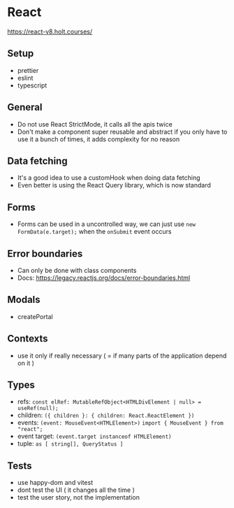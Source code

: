 # React
https://react-v8.holt.courses/

## Setup

- prettier
- eslint
- typescript

## General

- Do not use React StrictMode, it calls all the apis twice
- Don't make a component super reusable and abstract if you only have to use it a bunch of times, it adds complexity for no reason

## Data fetching

- It's a good idea to use a customHook when doing data fetching
- Even better is using the React Query library, which is now standard

## Forms

- Forms can be used in a uncontrolled way, we can just use `new FormData(e.target);` when the `onSubmit` event occurs

## Error boundaries

- Can only be done with class components
- Docs: https://legacy.reactjs.org/docs/error-boundaries.html

## Modals

- createPortal

## Contexts

- use it only if really necessary ( = if many parts of the application depend on it )

## Types

- refs:  `const elRef: MutableRefObject<HTMLDivElement | null> = useRef(null);`
- children: `({ children }: { children: React.ReactElement })`
- events: `(event: MouseEvent<HTMLElement>)` `import { MouseEvent } from "react";`
- event target: `(event.target instanceof HTMLElement)`
- tuple: `as [ string[], QueryStatus ]`
 
 ## Tests

 - use happy-dom and vitest
 - dont test the UI ( it changes all the time )
 - test the user story, not the implementation